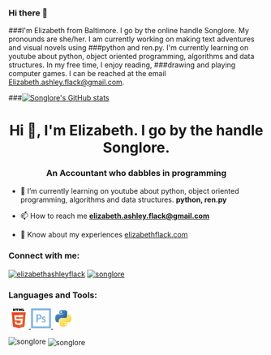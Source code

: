 ### Hi there 👋

###I'm Elizabeth from Baltimore. I go by the online handle Songlore. My pronounds are she/her. I am currently working on making text adventures and visual novels using ###python and ren.py. I'm currently learning on youtube about python, object oriented programming, algorithms and data structures. In my free time, I enjoy reading, ###drawing and playing computer games. I can be reached at the email Elizabeth.ashley.flack@gmail.com. 

###[![Songlore's GitHub stats](https://github-readme-stats.vercel.app/api?username=songlore)](https://github.com/anuraghazra/github-readme-stats)


<h1 align="center">Hi 👋, I'm Elizabeth. I go by the handle Songlore.</h1>
<h3 align="center">An Accountant who dabbles in programming</h3>

- 🌱 I’m currently learning on youtube about python, object oriented programming, algorithms and data structures. **python, ren.py**

- 📫 How to reach me **elizabeth.ashley.flack@gmail.com**

- 📄 Know about my experiences [elizabethflack.com](elizabethflack.com)

<h3 align="left">Connect with me:</h3>
<p align="left">
<a href="https://linkedin.com/in/elizabethashleyflack" target="blank"><img align="center" src="https://raw.githubusercontent.com/rahuldkjain/github-profile-readme-generator/master/src/images/icons/Social/linked-in-alt.svg" alt="elizabethashleyflack" height="30" width="40" /></a>
<a href="https://stackoverflow.com/users/songlore" target="blank"><img align="center" src="https://raw.githubusercontent.com/rahuldkjain/github-profile-readme-generator/master/src/images/icons/Social/stack-overflow.svg" alt="songlore" height="30" width="40" /></a>
</p>

<h3 align="left">Languages and Tools:</h3>
<p align="left"> <a href="https://www.w3.org/html/" target="_blank" rel="noreferrer"> <img src="https://raw.githubusercontent.com/devicons/devicon/master/icons/html5/html5-original-wordmark.svg" alt="html5" width="40" height="40"/> </a> <a href="https://www.photoshop.com/en" target="_blank" rel="noreferrer"> <img src="https://raw.githubusercontent.com/devicons/devicon/master/icons/photoshop/photoshop-line.svg" alt="photoshop" width="40" height="40"/> </a> <a href="https://www.python.org" target="_blank" rel="noreferrer"> <img src="https://raw.githubusercontent.com/devicons/devicon/master/icons/python/python-original.svg" alt="python" width="40" height="40"/> </a> </p>

<p><img align="left" src="https://github-readme-stats.vercel.app/api/top-langs?username=songlore&show_icons=true&locale=en&layout=compact" alt="songlore" /></p>

<p>&nbsp;<img align="center" src="https://github-readme-stats.vercel.app/api?username=songlore&show_icons=true&locale=en" alt="songlore" /></p>

